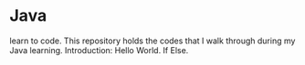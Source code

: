 # Java
learn to code.
This repository holds the codes that I walk through during my Java learning. 
Introduction: Hello World.
If Else.
